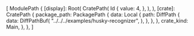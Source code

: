 [
    ModulePath {
        [display]: Root(
            CratePath(
                Id {
                    value: 4,
                },
            ),
        ),
        [crate]: CratePath {
            package_path: PackagePath {
                data: Local {
                    path: DiffPath {
                        data: DiffPathBuf(
                            "../../../examples/husky-recognizer",
                        ),
                    },
                },
            },
            crate_kind: Main,
        },
    },
]
